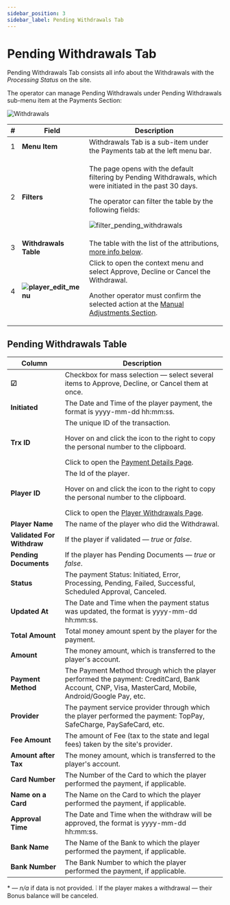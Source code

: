 ```yaml
---
sidebar_position: 3
sidebar_label: Pending Withdrawals Tab
---
```


# Pending Withdrawals Tab

Pending Withdrawals Tab consists all info about the Withdrawals with the *Processing Status* on the site.

The operator can manage Pending Withdrawals under Pending Withdrawals sub-menu item at the Payments Section:

![Withdrawals](https://i.imgur.com/Xk1JeJF.png)

| # | Field | Description |
|-|-|-|
| 1 | **Menu Item** | Withdrawals Tab is a sub-item under the Payments tab at the left menu bar. |
| 2 | **Filters** |  <p>The page opens with the default filtering by Pending Withdrawals, which were initiated in the past 30 days.</p><p>The operator can filter the table by the following fields:</p><p>![filter_pending_withdrawals](https://i.imgur.com/5Y8eiFC.png)</p> |
| 3 | **Withdrawals Table** | The table with the list of the attributions, [more info below](#pending-withdrawals-table). |
| 4 | **![player_edit_menu](https://i.imgur.com/HrALxrY.png)** | Click to open the context menu and select Approve, Decline or Cancel the Withdrawal.<p>Another operator must confirm the selected action at the [Manual Adjustments Section](/docs/manual_adjustments).</p> |

## Pending Withdrawals Table

| Column | Description |
|-|-|
| **☑** | Checkbox for mass selection &mdash; select several items to Approve, Decline, or Cancel them at once. |
| **Initiated** | The Date and Time of the player payment, the format is yyyy-mm-dd hh:mm:ss. |
| **Trx ID** | The unique ID of the transaction.<p>Hover on and click the icon to the right to copy the personal number to the clipboard.</p>Click to open the [Payment Details Page](/docs/players/player-profile/profile-payments-tab#transaction-details-page). |
| **Player ID** | The Id of the player.<p>Hover on and click the icon to the right to copy the personal number to the clipboard.</p>Click to open the [Player Withdrawals Page](/docs/players/player-profile/profile-payments-tab). |
| **Player Name** | The name of the player who did the Withdrawal. |
| **Validated For Withdraw** | If the player if validated &mdash; *true* or *false*. |
| **Pending Documents** | If the player has Pending Documents &mdash; *true* or *false*. |
| **Status** | The payment Status: Initiated, Error, Processing, Pending, Failed, Successful, Scheduled Approval, Canceled. |
| **Updated At** | The Date and Time when the payment status was updated, the format is yyyy-mm-dd hh:mm:ss. |
| **Total Amount** | Total money amount spent by the player for the payment. |
| **Amount** | The money amount, which is transferred to the player's account. |
| **Payment Method** | The Payment Method through which the player performed the payment: CreditCard, Bank Account, CNP, Visa, MasterCard, Mobile, Android/Google Pay, etc. |
| **Provider** | The payment service provider through which the player performed the payment: TopPay, SafeCharge, PaySafeCard, etc. |
| **Fee Amount** | The amount of Fee (tax to the state and legal fees) taken by the site's provider. |
| **Amount after Tax** | The money amount, which is transferred to the player's account. |
| **Card Number** | The Number of the Card to which the player performed the payment, if applicable. |
| **Name on a Card** | The Name on the Card to which the player performed the payment, if applicable. |
| **Approval Time** | The Date and Time when the withdraw will be approved, the format is yyyy-mm-dd hh:mm:ss. |
| **Bank Name** | The Name of the Bank to which the player performed the payment, if applicable. |
| **Bank Number** | The Bank Number to  which the player performed the payment, if applicable. |

&ast; &mdash; *n/a* if data is not provided.
❕ If the player makes a withdrawal &mdash; their Bonus balance will be canceled.